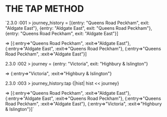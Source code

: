 THE TAP METHOD
==============
`2.3.0 :001 > journey_history = [{entry: "Queens Road Peckham", exit: "Aldgate East"}, {entry: "Aldgate East", exit: "Queens Road Peckham"}, {entry: "Queens Road Peckham", exit: "Aldgate East"}]

 => [{:entry=>"Queens Road Peckham", :exit=>"Aldgate East"}, {:entry=>"Aldgate East", :exit=>"Queens Road Peckham"}, {:entry=>"Queens Road Peckham", :exit=>"Aldgate East"}] 

2.3.0 :002 > journey = {entry: "Victoria", exit: "Highbury & Islington"}

 => {:entry=>"Victoria", :exit=>"Highbury & Islington"} 

2.3.0 :003 > journey_history.tap {|hist| hist << journey}
 
 => [{:entry=>"Queens Road Peckham", :exit=>"Aldgate East"}, {:entry=>"Aldgate East", :exit=>"Queens Road Peckham"}, {:entry=>"Queens Road Peckham", :exit=>"Aldgate East"}, {:entry=>"Victoria", :exit=>"Highbury & Islington"}]`
